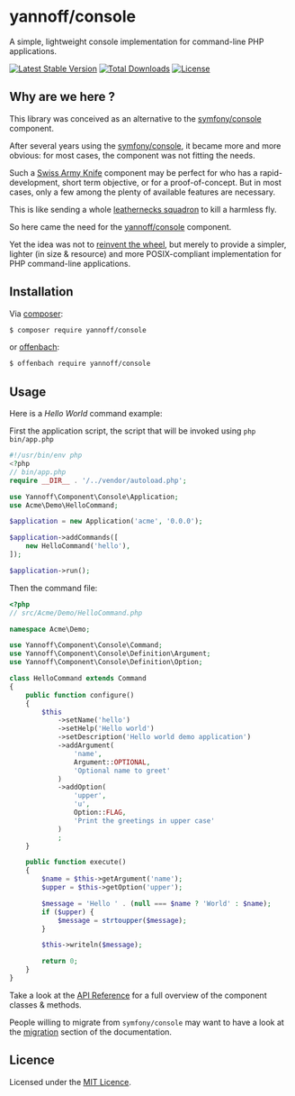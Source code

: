 # yannoff/console

A simple, lightweight console implementation for command-line PHP applications.


[![Latest Stable Version](https://poser.pugx.org/yannoff/console/v/stable)](https://packagist.org/packages/yannoff/console)
[![Total Downloads](https://poser.pugx.org/yannoff/console/downloads)](https://packagist.org/packages/yannoff/console)
[![License](https://poser.pugx.org/yannoff/console/license)](https://packagist.org/packages/yannoff/console)


## Why are we here ?

This library was conceived as an alternative to the [symfony/console](https://github.com/symfony/console) component.


After several years using the [symfony/console](https://github.com/symfony/console), it became more and more obvious: 
for most cases, the component was not fitting the needs.

Such a [Swiss Army Knife](https://sourcemaking.com/antipatterns/swiss-army-knife) component may be perfect for who 
has a rapid-development, short term objective, or for a proof-of-concept. 
But in most cases, only a few among the plenty of available features are necessary.

This is like sending a whole [leathernecks squadron](https://en.wikipedia.org/wiki/Leatherneck) to kill a harmless fly.

So here came the need for the [yannoff/console](https://github.com/yannoff/console) component.

Yet the idea was not to [reinvent the wheel](https://sourcemaking.com/antipatterns/reinvent-the-wheel), but merely to provide
a simpler, lighter (in size & resource) and more POSIX-compliant implementation for PHP command-line applications.

## Installation

Via [composer](https://getcomposer.org/):

```bash
$ composer require yannoff/console
```

or [offenbach](https://github.com/yannoff/offenbach):

```bash
$ offenbach require yannoff/console
```

## Usage

Here is a _Hello World_ command example:

First the application script, the script that will be invoked using `php bin/app.php`

```php
#!/usr/bin/env php
<?php
// bin/app.php
require __DIR__ . '/../vendor/autoload.php';

use Yannoff\Component\Console\Application;
use Acme\Demo\HelloCommand;

$application = new Application('acme', '0.0.0');

$application->addCommands([
    new HelloCommand('hello'),
]);

$application->run();
```

Then the command file:

```php
<?php
// src/Acme/Demo/HelloCommand.php

namespace Acme\Demo;

use Yannoff\Component\Console\Command;
use Yannoff\Component\Console\Definition\Argument;
use Yannoff\Component\Console\Definition\Option;

class HelloCommand extends Command
{
    public function configure()
    {
        $this
            ->setName('hello')
            ->setHelp('Hello world')
            ->setDescription('Hello world demo application')
            ->addArgument(
                'name',
                Argument::OPTIONAL,
                'Optional name to greet'
            )
            ->addOption(
                'upper',
                'u',
                Option::FLAG,
                'Print the greetings in upper case'
            )
            ;
    }

    public function execute()
    {
        $name = $this->getArgument('name');
        $upper = $this->getOption('upper');

        $message = 'Hello ' . (null === $name ? 'World' : $name);
        if ($upper) {
            $message = strtoupper($message);
        }

        $this->writeln($message);

        return 0;
    }
}


```


Take a look at the [API Reference](doc/api/index.md) for a full overview of the component classes & methods.


People willing to migrate from `symfony/console` may want to have a look at the [migration](doc/migrating.md) section of the documentation.

## Licence

Licensed under the [MIT Licence](LICENSE).
